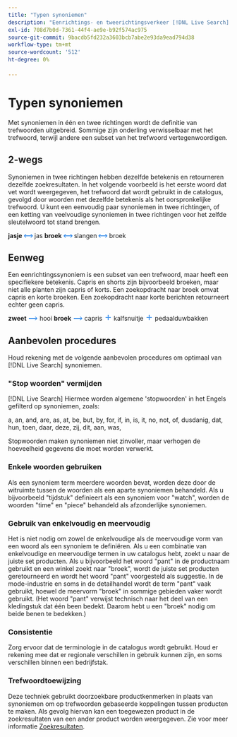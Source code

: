 ```yaml
---
title: "Typen synoniemen"
description: "Eenrichtings- en tweerichtingsverkeer [!DNL Live Search] synoniemen breiden de definitie van trefwoorden uit."
exl-id: 708d7b0d-7361-44f4-ae9e-b92f574ac975
source-git-commit: 9bacdb5fd232a3603bcb7abe2e93da9ead794d38
workflow-type: tm+mt
source-wordcount: '512'
ht-degree: 0%

---
```


# Typen synoniemen

Met synoniemen in één en twee richtingen wordt de definitie van trefwoorden uitgebreid. Sommige zijn onderling verwisselbaar met het trefwoord, terwijl andere een subset van het trefwoord vertegenwoordigen.

## 2-wegs

Synoniemen in twee richtingen hebben dezelfde betekenis en retourneren dezelfde zoekresultaten. In het volgende voorbeeld is het eerste woord dat vet wordt weergegeven, het trefwoord dat wordt gebruikt in de catalogus, gevolgd door woorden met dezelfde betekenis als het oorspronkelijke trefwoord. U kunt een eenvoudig paar synoniemen in twee richtingen, of een ketting van veelvoudige synoniemen in twee richtingen voor het zelfde sleutelwoord tot stand brengen.

**jasje** ![Selector met twee richtingen](assets/btn-two-way.png) jas
**broek** ![Selector met twee richtingen](assets/btn-two-way.png) slangen ![Selector met twee richtingen](assets/btn-two-way.png) broek

## Eenweg

Een eenrichtingssynoniem is een subset van een trefwoord, maar heeft een specifiekere betekenis. Capris en shorts zijn bijvoorbeeld broeken, maar niet alle planten zijn capris of korts. Een zoekopdracht naar broek omvat capris en korte broeken. Een zoekopdracht naar korte berichten retourneert echter geen capris.

**zweet** ![Eenvoudige kiezer](assets/btn-one-way.png) hooi
**broek** ![Eenvoudige kiezer](assets/btn-one-way.png) capris ![Meerdere eenrichtingskiezers](assets/btn-multiple-one-way.png) kalfsnuitje ![Meerdere eenrichtingskiezers](assets/btn-multiple-one-way.png) pedaalduwbakken

## Aanbevolen procedures

Houd rekening met de volgende aanbevolen procedures om optimaal van [!DNL Live Search] synoniemen.

### &quot;Stop woorden&quot; vermijden

[!DNL Live Search] Hiermee worden algemene &#39;stopwoorden&#39; in het Engels gefilterd op synoniemen, zoals:

a, an, and, are, as, at, be, but, by, for, if, in, is, it, no, not, of, dusdanig, dat, hun, toen, daar, deze, zij, dit, aan, was,

Stopwoorden maken synoniemen niet zinvoller, maar verhogen de hoeveelheid gegevens die moet worden verwerkt.

### Enkele woorden gebruiken

Als een synoniem term meerdere woorden bevat, worden deze door de witruimte tussen de woorden als een aparte synoniemen behandeld. Als u bijvoorbeeld &quot;tijdstuk&quot; definieert als een synoniem voor &quot;watch&quot;, worden de woorden &quot;time&quot; en &quot;piece&quot; behandeld als afzonderlijke synoniemen.

### Gebruik van enkelvoudig en meervoudig

Het is niet nodig om zowel de enkelvoudige als de meervoudige vorm van een woord als een synoniem te definiëren. Als u een combinatie van enkelvoudige en meervoudige termen in uw catalogus hebt, zoekt u naar de juiste set producten. Als u bijvoorbeeld het woord &quot;pant&quot; in de productnaam gebruikt en een winkel zoekt naar &quot;broek&quot;, wordt de juiste set producten geretourneerd en wordt het woord &quot;pant&quot; voorgesteld als suggestie. In de mode-industrie en soms in de detailhandel wordt de term &quot;pant&quot; vaak gebruikt, hoewel de meervorm &quot;broek&quot; in sommige gebieden vaker wordt gebruikt. (Het woord &quot;pant&quot; verwijst technisch naar het deel van een kledingstuk dat één been bedekt. Daarom hebt u een &quot;broek&quot; nodig om beide benen te bedekken.)

### Consistentie

Zorg ervoor dat de terminologie in de catalogus wordt gebruikt. Houd er rekening mee dat er regionale verschillen in gebruik kunnen zijn, en soms verschillen binnen een bedrijfstak.

### Trefwoordtoewijzing

Deze techniek gebruikt doorzoekbare productkenmerken in plaats van synoniemen om op trefwoorden gebaseerde koppelingen tussen producten te maken. Als gevolg hiervan kan een toegewezen product in de zoekresultaten van een ander product worden weergegeven. Zie voor meer informatie [Zoekresultaten](https://experienceleague.adobe.com/docs/commerce-admin/catalog/catalog/search/search-results.html).
